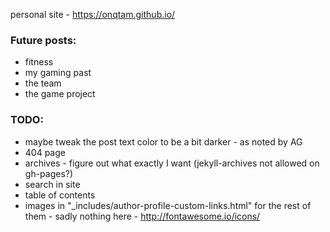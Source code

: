 personal site - https://onqtam.github.io/

### Future posts:

- fitness
- my gaming past
- the team
- the game project

### TODO:

- maybe tweak the post text color to be a bit darker - as noted by AG
- 404 page
- archives - figure out what exactly I want (jekyll-archives not allowed on gh-pages?)
- search in site
- table of contents
- images in "_includes/author-profile-custom-links.html" for the rest of them - sadly nothing here - http://fontawesome.io/icons/
